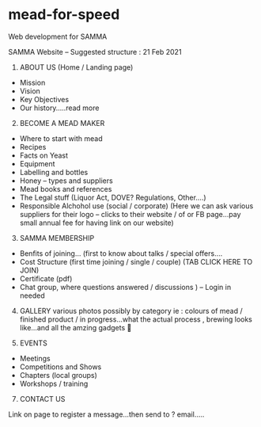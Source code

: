 # mead-for-speed
Web development for SAMMA

SAMMA Website – Suggested structure : 21 Feb 2021 

1. ABOUT US (Home / Landing page)
 - Mission
- Vision
- Key Objectives
- Our history…..read more

2. BECOME A MEAD MAKER 
- Where to start with mead  
- Recipes
- Facts on Yeast
- Equipment
- Labelling and bottles
- Honey – types and suppliers
- Mead books and references
- The Legal stuff  (Liquor Act, DOVE? Regulations, Other….)
- Responsible Alchohol use (social / corporate)
 (Here we can ask various suppliers for their logo – clicks to their website / of or FB page…pay small annual fee for having link on our website)

3. SAMMA MEMBERSHIP
- Benfits of joining… (first to know about talks / special offers….
- Cost Structure (first time joining / single / couple) (TAB CLICK HERE TO JOIN)
- Certificate (pdf)
- Chat group, where questions answered / discussions ) – Login in needed

4. GALLERY
various photos possibly by category ie : colours of mead / finished product / 
in progress…what the actual process , brewing looks like…and all the amzing gadgets 

6. EVENTS
- Meetings
- Competitions and Shows
- Chapters (local groups)
- Workshops / training

7. CONTACT US

Link on page to register a message…then send to ? email…..
